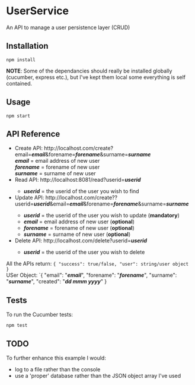 # UserService
An API to manage a user persistence layer (CRUD)
## Installation
```
npm install
```
**NOTE**: Some of the dependancies should really be installed globally (cucumber, express etc.), but I've kept them local some everything is self contained. 
## Usage
```
npm start
```
## API Reference
- Create API: http<span/>://localhost.com/create?email=**_email_**&forename=**_forename_**&surname=**_surname_**  
**_email_** = email address of new user  
**_forename_** = forename of new user  
**_surname_** = surname of new user
- Read API: http<span/>://localhost:8081/read?userid=**_userid_**  
    - **_userid_** = the userid of the user you wish to find
- Update API: http<span/>://localhost.com/create??userid=**_userid_**&email=**_email_**&forename=**_forename_**&surname=**_surname_**  
    - **_userid_** = the userid of the user you wish to update (**mandatory**)  
    - **_email_** = email address of new user (**optional**)  
    - **_forename_** = forename of new user (**optional**)  
    - **_surname_** = surname of new user (**optional**) 
- Delete API: http<span/>://localhost.com/delete?userid=**_userid_**  
    - **_userid_** = the userid of the user you wish to delete  

All the APIs return:
    `{ "success": true/false, "user": string/user object }`  
USer Object:
    `{ "email": "**_email_**", "forename": "**_forename_**", "surname": "**_surname_**", "created": "**_dd mmm yyyy_**" }  

## Tests
To run the Cucumber tests:
```
npm test
```
## TODO  
To further enhance this example I would:
- log to a file rather than the console
- use a 'proper' database rather than the JSON object array I've used